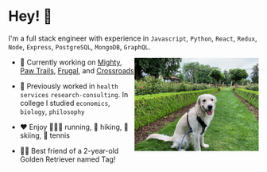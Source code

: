 # Hey! 👋

I'm a full stack engineer with experience in `Javascript`, `Python`, `React`, `Redux`, `Node`, `Express`, `PostgreSQL`, `MongoDB`, `GraphQL`.

<img align="right" src="tag.jpeg" width="250"  />

- 🌱 Currently working on [Mighty](https://github.com/matt-ramotar/Mighty), [Paw Trails](https://github.com/matt-ramotar/pawtrails), [Frugal](https://github.com/matt-ramotar/frugal), and [Crossroads](https://github.com/crossroads-center-for-children)

- 🧰 Previously worked in `health services` `research-consulting`. In college I studied `economics`, `biology`, `philosophy`

- ❤️ Enjoy 🏃🏽‍♂️ running, 🥾 hiking, 🎿 skiing, 🎾 tennis

- 🐕‍🦺 Best friend of a 2-year-old Golden Retriever named Tag!
